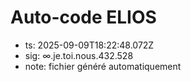 # Auto-code ELIOS
- ts: 2025-09-09T18:22:48.072Z
- sig: ∞.je.toi.nous.432.528
- note: fichier généré automatiquement